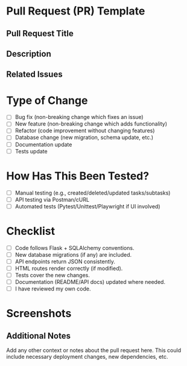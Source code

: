 # Pull Request (PR) Template

## Pull Request Title
<!-- Provide a clear and concise title for your pull request (e.g., "Add subtask completion tracking"). -->

## Description
<!-- Provide a summary of the changes in this PR. Focus on what functionality has been added, updated, or fixed. -->


## Related Issues
<!-- Link to related issues if applicable (e.g., Closes #12). -->


# Type of Change
<!-- Please delete options that are not relevant. -->
- [ ] Bug fix (non-breaking change which fixes an issue)
- [ ] New feature (non-breaking change which adds functionality)
- [ ] Refactor (code improvement without changing features)
- [ ] Database change (new migration, schema update, etc.)
- [ ] Documentation update
- [ ] Tests update

# How Has This Been Tested?
<!-- Describe the tests you ran to verify your changes. Include steps so others can reproduce. -->

- [ ] Manual testing (e.g., created/deleted/updated tasks/subtasks)
- [ ] API testing via Postman/cURL
- [ ] Automated tests (Pytest/Unittest/Playwright if UI involved)

# Checklist
- [ ] Code follows Flask + SQLAlchemy conventions.
- [ ] New database migrations (if any) are included.
- [ ] API endpoints return JSON consistently.
- [ ] HTML routes render correctly (if modified).
- [ ] Tests cover the new changes.
- [ ] Documentation (README/API docs) updated where needed.
- [ ] I have reviewed my own code.

# Screenshots
<!-- Add before/after screenshots or terminal outputs to show the effect of your changes. -->

## Additional Notes
Add any other context or notes about the pull request here. This could include necessary deployment changes, new dependencies, etc. 


